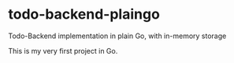 todo-backend-plaingo
====================

Todo-Backend implementation in plain Go, with in-memory storage

This is my very first project in Go.
